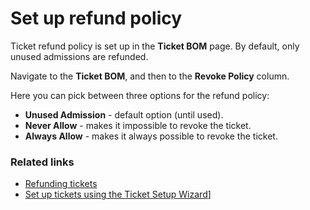 # Set up refund policy

Ticket refund policy is set up in the **Ticket BOM** page. By default, only unused admissions are refunded.

Navigate to the **Ticket BOM**, and then to the **Revoke Policy** column.

Here you can pick between three options for the refund policy:

- **Unused Admission** - default option (until used).
- **Never Allow** - makes it impossible to revoke the ticket.
- **Always Allow** - makes it always possible to revoke the ticket.

### Related links
- [Refunding tickets](./RefundingTickets.md)
- [Set up tickets using the Ticket Setup Wizard](../tutorial/ticket_tutorial.md)]